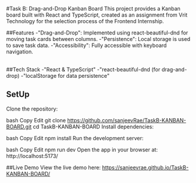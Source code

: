 #Task B: Drag-and-Drop Kanban Board
This project provides a Kanban board built with React and TypeScript, created as an assignment from Vrit Technology for the selection process of the Frontend Internship.

##Features
-"Drag-and-Drop": Implemented using react-beautiful-dnd for moving task cards between columns.
-"Persistence": Local storage is used to save task data.
-"Accessibility": Fully accessible with keyboard navigation.<br><br>

##Tech Stack
-"React & TypeScript"
-"react-beautiful-dnd (for drag-and-drop)
-"localStorage for data persistence"

## SetUp
Clone the repository:

bash
Copy
Edit
git clone https://github.com/sanjeevRae/TaskB-KANBAN-BOARD.git
cd TaskB-KANBAN-BOARD
Install dependencies:

bash
Copy
Edit
npm install
Run the development server:

bash
Copy
Edit
npm run dev
Open the app in your browser at:
http://localhost:5173/

##Live Demo
View the live demo here:
https://sanjeevrae.github.io/TaskB-KANBAN-BOARD/

